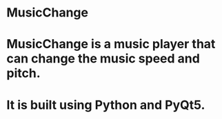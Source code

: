 # MusicChange

# MusicChange is a music player that can change the music speed and pitch.
# It is built using Python and PyQt5.